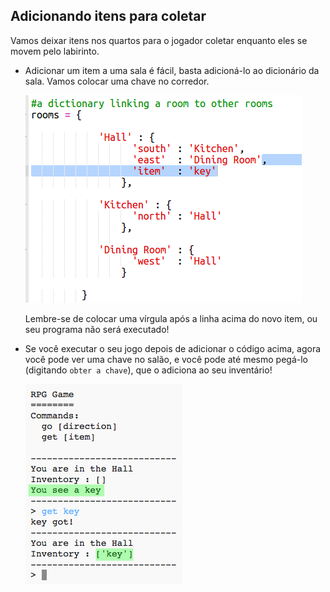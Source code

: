 ## Adicionando itens para coletar

Vamos deixar itens nos quartos para o jogador coletar enquanto eles se movem pelo labirinto.

+ Adicionar um item a uma sala é fácil, basta adicioná-lo ao dicionário da sala. Vamos colocar uma chave no corredor.
    
    ![captura de tela](images/rpg-key.png)
    
    Lembre-se de colocar uma vírgula após a linha acima do novo item, ou seu programa não será executado!

+ Se você executar o seu jogo depois de adicionar o código acima, agora você pode ver uma chave no salão, e você pode até mesmo pegá-lo (digitando `obter a chave`), que o adiciona ao seu inventário!
    
    ![captura de tela](images/rpg-key-test.png)